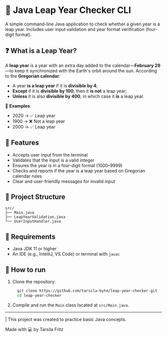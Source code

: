 
# 📆 Java Leap Year Checker CLI  

A simple command-line Java application to check whether a given year is a leap year. Includes user input validation and year format verification (four-digit format).

## ❓ What is a Leap Year?
A **leap year** is a year with an extra day added to the calendar—**February 29**—to keep it synchronized with the Earth's orbit around the sun. According to the **Gregorian calendar**:
- A year **is a leap year** if it is **divisible by 4**;  
- **Except** if it is **divisible by 100**, then it **is not** a leap year;  
- **Unless** it is also **divisible by 400**, in which case it **is** a leap year.

🧮 **Examples**:  
- 2020 → ✅ Leap year  
- 1900 → ❌ Not a leap year  
- 2000 → ✅ Leap year    

## 📌 Features
- Accepts user input from the terminal  
- Validates that the input is a valid integer  
- Ensures the year is in a four-digit format (1000–9999)  
- Checks and reports if the year is a leap year based on Gregorian calendar rules  
- Clear and user-friendly messages for invalid input

## 📁 Project Structure

```text
src/
├── Main.java
├── LeapYearValidation.java
└── UserInputHandler.java
```

## 🧪 Requirements
- Java JDK 11 or higher
- An IDE (e.g., IntelliJ, VS Code) or terminal with ```javac```

## 🚀 How to run
1. Clone the repository:
   ```bash
     git clone https://github.com/tarsila-byte/leap-year-checker.git
     cd leap-year-checker
   ```
2. Compile and run the `Main` class located at `src/Main.java`.

---
| This project was created to practice basic Java concepts. 

Made with 💻 by Tarsila Fritz
